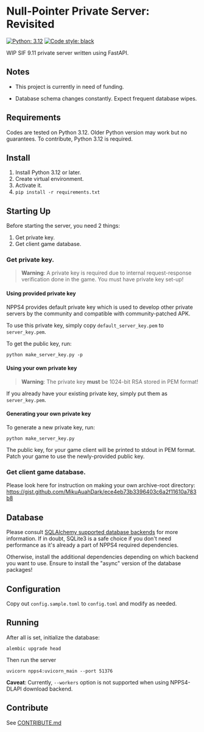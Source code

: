 Null-Pointer Private Server: Revisited
=====

[![Python: 3.12](https://img.shields.io/badge/Python-3.12-blue)](https://www.python.org/)
[![Code style: black](https://img.shields.io/badge/Code%20style-black-000000.svg)](https://github.com/psf/black)

WIP SIF 9.11 private server written using FastAPI.

Notes
-----

* This project is currently in need of funding.

* Database schema changes constantly. Expect frequent database wipes.

Requirements
-----

Codes are tested on Python 3.12. Older Python version may work but no guarantees. To contribute, Python 3.12 is
required.

Install
----

1. Install Python 3.12 or later.
2. Create virtual environment.
3. Activate it.
4. `pip install -r requirements.txt`

Starting Up
-----

Before starting the server, you need 2 things:
1. Get private key.
2. Get client game database.

### Get private key.

> **Warning**: A private key is required due to internal request-response verification done in the game. You must
have private key set-up!

#### Using provided private key

NPPS4 provides default private key which is used to develop other private servers by the community
and compatible with community-patched APK.

To use this private key, simply copy `default_server_key.pem` to `server_key.pem`.

To get the public key, run:

```
python make_server_key.py -p
```

#### Using your own private key

> **Warning**: The private key **must** be 1024-bit RSA stored in PEM format!

If you already have your existing private key, simply put them as `server_key.pem`.

#### Generating your own private key

To generate a new private key, run:

```
python make_server_key.py
```

The public key, for your game client will be printed to stdout in PEM format. Patch your game to use the
newly-provided public key.

### Get client game database.

Please look here for instruction on making your own archive-root directory: https://gist.github.com/MikuAuahDark/ece4eb73b3396403c6a2f11610a783b8

Database
-----

Please consult [SQLAlchemy supported database backends](https://docs.sqlalchemy.org/en/20/dialects/index.html) for
more information. If in doubt, SQLite3 is a safe choice if you don't need performance as it's already a part of NPPS4
required dependencies.

Otherwise, install the additional dependencies depending on which backend you want to use. Ensure to install the 
"async" version of the database packages!

Configuration
-----

Copy out `config.sample.toml` to `config.toml` and modify as needed.

Running
-----

After all is set, initialize the database:
```
alembic upgrade head
```

Then run the server
```
uvicorn npps4:uvicorn_main --port 51376
```

**Caveat**: Currently, `--workers` option is not supported when using NPPS4-DLAPI download backend.

Contribute
-----

See [CONTRIBUTE.md](CONTRIBUTE.md)
